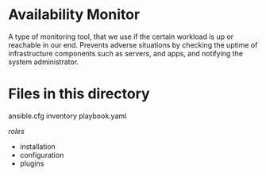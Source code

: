 # Availability Monitor
A type of monitoring tool, that we use if the certain workload is up or reachable in our end. Prevents adverse situations by checking the uptime of infrastructure components such as servers, and apps, and notifying the system administrator.

# Files in this directory
ansible.cfg
inventory
playbook.yaml

*roles*
- installation
- configuration
- plugins

